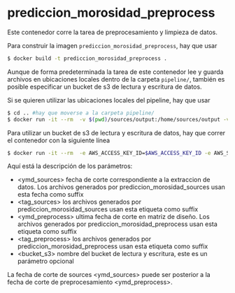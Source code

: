 # prediccion_morosidad_preprocess

Este contenedor corre la tarea de preprocesamiento y limpieza de datos.

Para construir la imagen `prediccion_morosidad_preprocess`, hay que usar

```sh
$ docker build -t prediccion_morosidad_preprocess . 
```

Aunque de forma predeterminada la tarea de este contenedor lee y guarda archivos en ubicaciones locales dentro de la carpeta `pipeline/`, también es posible especificar un bucket de s3 de lectura y escritura de datos.

Si se quieren utilizar las ubicaciones locales del pipeline, hay que usar

```sh
$ cd .. #hay que moverse a la carpeta pipeline/
$ docker run -it --rm  -v $(pwd)/sources/output:/home/sources/output -v $(pwd)/preprocess/output:/home/preprocess/output prediccion_morosidad_preprocess <ymd_sources> <tag_sources> <ymd_preprocess> <tag_preprocess> "local"
```

Para utilizar un bucket de s3 de lectura y escritura de datos, hay que correr el contenedor con la siguiente línea

```sh
$ docker run -it --rm  -e AWS_ACCESS_KEY_ID=$AWS_ACCESS_KEY_ID -e AWS_SECRET_ACCESS_KEY=$AWS_SECRET_ACCESS_KEY -e AWS_DEFAULT_REGION=$AWS_DEFAULT_REGION  prediccion_morosidad_preprocess <ymd_sources> <tag_sources> <ymd_preprocess> <tag_preprocess> <bucket_s3>
```

Aquí está la descripción de los parámetros:

* <ymd_sources> fecha de corte correspondiente a la extraccion de datos. Los archivos generados por prediccion_morosidad_sources usan esta fecha como suffix
* <tag_sources> los archivos generados por prediccion_morosidad_sources usan esta etiqueta como suffix
* <ymd_preprocess> ultima fecha de corte en matriz de diseño. Los archivos generados por prediccion_morosidad_preprocess usan esta etiqueta como suffix 
* <tag_preprocess> los archivos generados por prediccion_morosidad_preprocess usan esta etiqueta como suffix
* <bucket_s3> nombre del bucket de lectura y escritura, este es un parámetro opcional

La fecha de corte de sources <ymd_sources> puede ser posterior a la fecha de corte de preprocesamiento <ymd_preprocess>.
